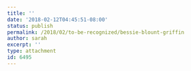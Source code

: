 ```yaml
---
title: ''
date: '2018-02-12T04:45:51-08:00'
status: publish
permalink: /2018/02/to-be-recognized/bessie-blount-griffin
author: sarah
excerpt: ''
type: attachment
id: 6495
---
```

<!DOCTYPE html PUBLIC "-//W3C//DTD HTML 4.0 Transitional//EN" "http://www.w3.org/TR/REC-html40/loose.dtd">
<?xml encoding="UTF-8">
